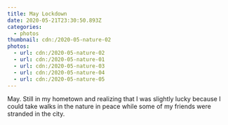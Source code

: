 ```yaml
---
title: May Lockdown
date: 2020-05-21T23:30:50.893Z
categories:
  - photos
thumbnail: cdn:/2020-05-nature-02
photos:
  - url: cdn:/2020-05-nature-02
  - url: cdn:/2020-05-nature-01
  - url: cdn:/2020-05-nature-03
  - url: cdn:/2020-05-nature-04
  - url: cdn:/2020-05-nature-05
---
```


<style>
.fg-2020-05-21-may-lockdown {
  grid-template-areas:
    "a a"
    "b c"
    "d e";
}

.fg-2020-05-21-may-lockdown > *:nth-child(1) { grid-area: a; }
.fg-2020-05-21-may-lockdown > *:nth-child(2) { grid-area: b; }
.fg-2020-05-21-may-lockdown > *:nth-child(3) { grid-area: c; }
.fg-2020-05-21-may-lockdown > *:nth-child(4) { grid-area: d; }
.fg-2020-05-21-may-lockdown > *:nth-child(5) { grid-area: e; }
</style>

May. Still in my hometown and realizing that I was slightly lucky because I could take walks in the nature in peace while some of my friends were stranded in the city.

